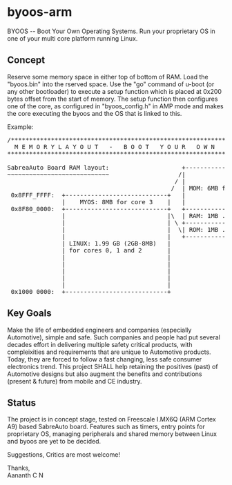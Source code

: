 byoos-arm
=========

BYOOS -- Boot Your Own Operating Systems. Run your proprietary OS in one of your multi core platform running Linux.



Concept
-------

Reserve some memory space in either top of bottom of RAM. Load the "byoos.bin" into the rserved space. Use the "go" command of u-boot (or any other bootloader) to execute a setup function which is placed at 0x200 bytes offset from the start of memory. The setup function then configures one of the core, as configured in "byoos_config.h" in AMP mode and makes the core executing the byoos and the OS that is linked to this.

Example:
<pre>
/*********************************************************************************************
  M E M O R Y L A Y O U T   -   B O O T   Y O U R   O W N   O P E R A T I N G   S Y S T E M 
**********************************************************************************************

SabreaAuto Board RAM layout:                    +----------------------+
~~~~~~~~~~~~~~~~~~~~~~~~~~~~                   /|                      |
                                              / |                      |
                                             /  | MOM: 6MB frame buff. |
 0x8FFF_FFFF:  +----------------------------+   |                      |
               |    MYOS: 8MB for core 3    |   |                      |
 0x8F80_0000:  +----------------------------+   +----------------------+
               |                            |\  | RAM: 1MB .data, .bss |
               |                            | \ +----------------------+
               |                            |  \| ROM: 1MB .text       |
               |                            |   +----------------------+
               | LINUX: 1.99 GB (2GB-8MB)   |
               | for cores 0, 1 and 2       |
               |                            |
               |                            |
               |                            |
               |                            |
               |                            |
 0x1000_0000:  +----------------------------+
</pre>


Key Goals
---------
Make the life of embedded engineers and companies (especially Automotive), simple and safe. Such companies and people had put several decades effort in delivering multiple safety critical products, with compleixities and requirements that are unique to Automotive products. Today, they are forced to follow a fast changing, less safe consumer electronics trend. This project SHALL help retaining the positives (past) of Automotive designs but also augment the benefits and contributions (present & future) from mobile and CE industry.


Status
------

The project is in concept stage, tested on Freescale I.MX6Q (ARM Cortex A9) based SabreAuto board. Features such as timers, entry points for proprietary OS, managing peripherals and shared memory between Linux and byoos are yet to be decided.



Suggestions, Critics are most welcome!


Thanks,  
Aananth C N
